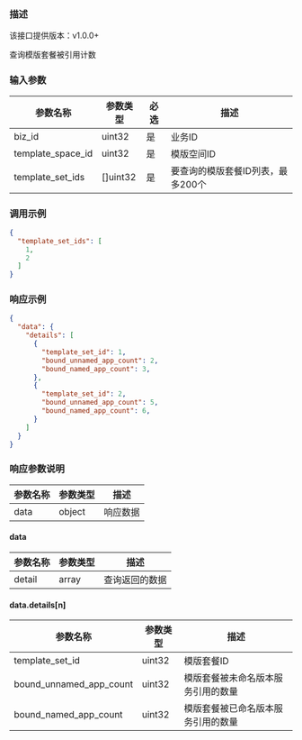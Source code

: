 ### 描述

该接口提供版本：v1.0.0+

查询模版套餐被引用计数

### 输入参数

| 参数名称          | 参数类型 | 必选 | 描述                              |
| ----------------- | -------- | ---- | --------------------------------- |
| biz_id            | uint32   | 是   | 业务ID                            |
| template_space_id | uint32   | 是   | 模版空间ID                        |
| template_set_ids  | []uint32 | 是   | 要查询的模版套餐ID列表，最多200个 |

### 调用示例

```json
{
  "template_set_ids": [
    1,
    2
  ]
}
```

### 响应示例

```json
{
  "data": {
    "details": [
      {
        "template_set_id": 1,
        "bound_unnamed_app_count": 2,
        "bound_named_app_count": 3,
      },
      {
        "template_set_id": 2,
        "bound_unnamed_app_count": 5,
        "bound_named_app_count": 6,
      }
    ]
  }
}
```

### 响应参数说明

| 参数名称 | 参数类型 | 描述     |
| -------- | -------- | -------- |
| data     | object   | 响应数据 |

#### data

| 参数名称 | 参数类型 | 描述           |
| -------- | -------- | -------------- |
| detail   | array    | 查询返回的数据 |

#### data.details[n]

| 参数名称                | 参数类型 | 描述                               |
| ----------------------- | -------- | ---------------------------------- |
| template_set_id         | uint32   | 模版套餐ID                         |
| bound_unnamed_app_count | uint32   | 模版套餐被未命名版本服务引用的数量 |
| bound_named_app_count   | uint32   | 模版套餐被已命名版本服务引用的数量 |


